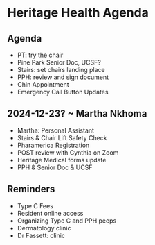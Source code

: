 # Heritage Health Agenda


## Agenda

* PT: try the chair
* Pine Park Senior Doc, UCSF?
* Stairs: set chairs landing place
* PPH: review and sign document
* Chin Appointment
* Emergency Call Button Updates

## 2024-12-23? ~ Martha Nkhoma

* Martha: Personal Assistant
* Stairs & Chair Lift Safety Check
* Pharamerica Registration
* POST review with Cynthia on Zoom
* Heritage Medical forms update
* PPH &amp; Senior Doc &amp; UCSF

## Reminders

* Type C Fees
* Resident online access
* Organizing Type C and PPH peeps
* Dermatology clinic
* Dr Fassett: clinic
